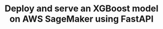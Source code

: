 ---
title: Deploy and serve an XGBoost model on AWS SageMaker using FastAPI
weight: 1
variants: -flyte -serverless +byoc +selfmanaged
layout: py_example
example_file: /external/unionai-examples/integrations/connectors/sagemaker_inference_connector/sagemaker_inference_connector/sagemaker_inference_connector_example_usage.py
---